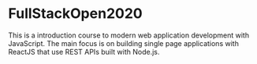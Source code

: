 # FullStackOpen2020

This is a introduction course to modern web application development with JavaScript.
The main focus is on building single page applications with ReactJS that use REST APIs built with Node.js.

